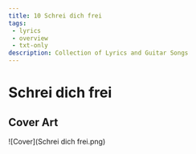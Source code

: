 ```yaml
---
title: 10 Schrei dich frei
tags: 
 - lyrics
 - overview
 - txt-only
description: Collection of Lyrics and Guitar Songs
---
```


# Schrei dich frei

## Cover Art

![Cover](Schrei dich frei.png)
